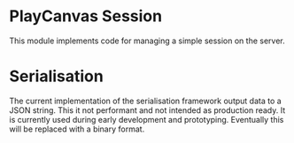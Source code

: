 PlayCanvas Session
==================
This module implements code for managing a simple session on the server.

Serialisation
=============
The current implementation of the serialisation framework output data
to a JSON string. This it not performant and not intended as
production ready. It is currently used during early development and
prototyping. Eventually this will be replaced with a binary format.
